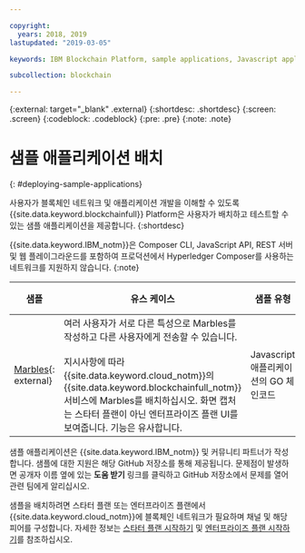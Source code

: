 ```yaml
---

copyright:
  years: 2018, 2019
lastupdated: "2019-03-05"

keywords: IBM Blockchain Platform, sample applications, Javascript application, IBM Cloud

subcollection: blockchain

---
```


{:external: target="_blank" .external}
{:shortdesc: .shortdesc}
{:screen: .screen}
{:codeblock: .codeblock}
{:pre: .pre}
{:note: .note}

# 샘플 애플리케이션 배치
{: #deploying-sample-applications}

사용자가 블록체인 네트워크 및 애플리케이션 개발을 이해할 수 있도록 {{site.data.keyword.blockchainfull}} Platform은 사용자가 배치하고 테스트할 수 있는 샘플 애플리케이션을 제공합니다.
{:shortdesc}

{{site.data.keyword.IBM_notm}}은 Composer CLI, JavaScript API, REST 서버 및 웹 플레이그라운드를 포함하여 프로덕션에서 Hyperledger Composer를 사용하는 네트워크를 지원하지 않습니다.
{:note}

| 샘플     | 유스 케이스       | 샘플 유형  | 작성자 및 지원  |
| --------------|---------------------|----|-------|
| [Marbles](https://github.com/IBM-Blockchain/marbles){: external}| 여러 사용자가 서로 다른 특성으로 Marbles를 작성하고 다른 사용자에게 전송할 수 있습니다. <br> <br> 지시사항에 따라 {{site.data.keyword.cloud_notm}}의 {{site.data.keyword.blockchainfull_notm}} 서비스에 Marbles를 배치하십시오. 화면 캡처는 스타터 플랜이 아닌 엔터프라이즈 플랜 UI를 보여줍니다. 기능은 유사합니다. | Javascript 애플리케이션의 GO 체인코드|IBM<br> [도움 받기](https://github.com/IBM-Blockchain/marbles/issues){: external} |


샘플 애플리케이션은 {{site.data.keyword.IBM_notm}} 및 커뮤니티 파트너가 작성합니다. 샘플에 대한 지원은 해당 GitHub 저장소를 통해 제공됩니다. 문제점이 발생하면 공개자 이름 옆에 있는 **도움 받기** 링크를 클릭하고 GitHub 저장소에서 문제를 열어 관련 팀에게 알리십시오.

샘플을 배치하려면 스타터 플랜 또는 엔터프라이즈 플랜에서 {{site.data.keyword.cloud_notm}}에 블록체인 네트워크가 필요하며 채널 및 해당 피어를 구성합니다. 자세한 정보는 [스타터 플랜 시작하기](/docs/services/blockchain/get_start_starter_plan.html#getting-started-with-starter-plan) 및 [엔터프라이즈 플랜 시작하기](/docs/services/blockchain/get_start.html#getting-started-with-enterprise-plan)를 참조하십시오.
